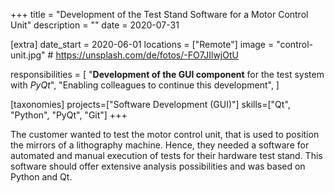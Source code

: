 +++
title = "Development of the Test Stand Software for a Motor Control Unit"
description = ""
date = 2020-07-31

[extra]
date_start = 2020-06-01
locations = ["Remote"]
image = "control-unit.jpg" # https://unsplash.com/de/fotos/-FO7JIlwjOtU

responsibilities = [
    "**Development of the GUI component** for the test system with *PyQt*",
    "Enabling colleagues to continue this development",
]

[taxonomies]
projects=["Software Development (GUI)"]
skills=["Qt", "Python", "PyQt", "Git"]
+++

The customer wanted to test the motor control unit, that is used to
position the mirrors of a lithography machine. Hence, they needed
a software for automated and manual execution of tests for their
hardware test stand. This software should offer extensive analysis
possibilities and was based on Python and Qt.
